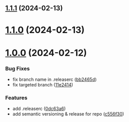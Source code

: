 ## [1.1.1](https://github.com/LeflOrg/test-repo/compare/v1.1.0...v1.1.1) (2024-02-13)

# [1.1.0](https://github.com/LeflOrg/test-repo/compare/v1.0.0...v1.1.0) (2024-02-13)

# [1.0.0](https://github.com/LeflOrg/test-repo/compare/...v1.0.0) (2024-02-12)


### Bug Fixes

* fix branch name in .releaserc ([bb2465d](https://github.com/LeflOrg/test-repo/commit/bb2465d9317825027bd4bb79d009e54ebda85251))
* fix targeted branch ([11e2414](https://github.com/LeflOrg/test-repo/commit/11e24141cc7e743f5a170dc495dfa72e486ec3e9))


### Features

* add .releaserc ([0dc63a6](https://github.com/LeflOrg/test-repo/commit/0dc63a680266b37ce1365e26bf7b35999d2058d1))
* add semantic versioning & release for repo ([c556f30](https://github.com/LeflOrg/test-repo/commit/c556f30f0eabb165d75dc4154c8ff9ab2977acf4))
